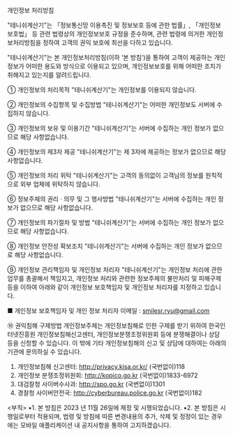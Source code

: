 개인정보 처리방침

"테니쉬계산기"는 「정보통신망 이용촉진 및 정보보호 등에 관한 법률」, 「개인정보 보호법」 등 관련 법령상의 개인정보보호 규정을 준수하며, 관련 법령에 의거한 개인정보처리방침을 정하여 고객의 권익 보호에 최선을 다하고 있습니다.

"테니쉬계산기"는 본 개인정보처리방침(이하 ‘본 방침’)을 통하여 고객이 제공하는 개인정보가 어떠한 용도와 방식으로 이용되고 있으며, 개인정보보호를 위해 어떠한 조치가 취해지고 있는지를 알려드립니다.

① 개인정보의 처리목적
"테니쉬계산기"는 개인정보를 이용되지 않습니다.

② 개인정보의 수집항목 및 수집방법
"테니쉬계산기"는 어떠한 개인정보도 서버에 수집하지 않습니다.

③ 개인정보의 보유 및 이용기간
"테니쉬계산기"는 서버에 수집하는 개인 정보가 없으므로 해당 사항없습니다.

④ 개인정보의 제3자 제공
"테니쉬계산기"는 제 3자에 제공하는 정보가 없으므로 해당 사항없습니다.

⑤ 개인정보의 처리 위탁
"테니쉬계산기"는 고객의 동의없이 고객님의 정보를 원칙적으로 외부 업체에 위탁하지 않습니다.

⑥ 정보주체의 권리 · 의무 및 그 행사방법
"테니쉬계산기"는 서버에 수집하는 개인 정보가 없으므로 해당 사항없습니다.


⑦ 개인정보의 파기절차 및 방법
"테니쉬계산기"는 서버에 수집하는 개인 정보가 없으므로 해당 사항없습니다.


⑧ 개인정보 안전성 확보조치
"테니쉬계산기"는 서버에 수집하는 개인 정보가 없으므로 해당 사항없습니다.


⑨ 개인정보 관리책임자 및 개인정보 처리자
"테니쉬계산기"는 개인정보 처리에 관한 업무를 총괄해서 책임지고, 개인정보 처리와 관련한 정보주체의 불만처리 및 피해구제 등을 이하여 아래와 같이 개인정보 보호책임자 및 개인정보 처리자를 지정하고 있습니다.

■ 개인정보 보호책임자 및 개인 정보 처리자
이메일 : smilesr.ryu@gmail.com



⑩ 권익침해 구제방법
개인정보주체는 개인정보침해로 인한 구제를 받기 위하여 한국인터넷진흥원 개인정보침해신고센터, 개인정보분쟁조정위원회 등에 분쟁해결이나 상담 등을 신청할 수 있습니다. 이 밖에 기타 개인정보침해의 신고 및 상담에 대하여는 아래의 기관에 문의하실 수 있습니다.
1. 개인정보침해 신고센터: http://privacy.kisa.or.kr/ (국번없이)118
2. 개인정보 분쟁조정위원회: http://kopico.go.kr (국번없이)1833-6972
3. 대검찰청 사이버수사과: http://spo.go.kr (국번없이)1301
4. 경찰청 사이버안전국: http://cyberbureau.police.go.kr (국번없이)182


<부칙>
▪1. 본 방침은 2023 년 11월 26일에 제정 및 시행되었습니다.
▪2. 본 방침은 시행일로부터 적용되며, 법령 및 방침에 따른 변경내용의 추가, 삭제 및 정정이 있는 경우에는 모바일 애플리케이션 내 공지사항을 통하여 고지하겠습니다.
